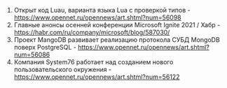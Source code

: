 1. Открыт код Luau, варианта языка Lua с проверкой типов - https://www.opennet.ru/opennews/art.shtml?num=56098
1. Главные анонсы осенней конференции Microsoft Ignite 2021 / Хабр - https://habr.com/ru/company/microsoft/blog/587030/
1. Проект MangoDB развивает реализацию протокола СУБД MongoDB поверх PostgreSQL - https://www.opennet.ru/opennews/art.shtml?num=56086
2. Компания System76 работает над созданием нового пользовательского окружения - https://www.opennet.ru/opennews/art.shtml?num=56122
